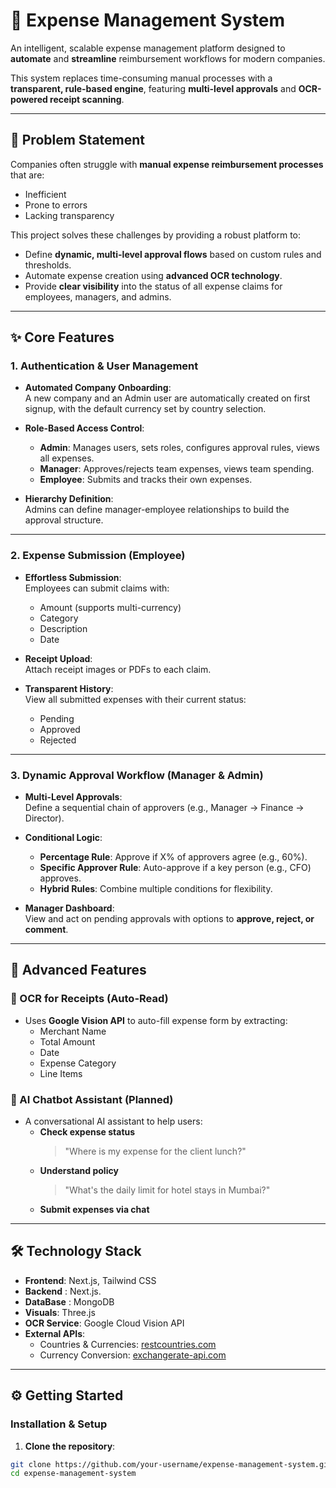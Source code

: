 # 💼 Expense Management System

An intelligent, scalable expense management platform designed to **automate** and **streamline** reimbursement workflows for modern companies.

This system replaces time-consuming manual processes with a **transparent, rule-based engine**, featuring **multi-level approvals** and **OCR-powered receipt scanning**.

---

## 🎯 Problem Statement

Companies often struggle with **manual expense reimbursement processes** that are:
- Inefficient
- Prone to errors
- Lacking transparency

This project solves these challenges by providing a robust platform to:
- Define **dynamic, multi-level approval flows** based on custom rules and thresholds.
- Automate expense creation using **advanced OCR technology**.
- Provide **clear visibility** into the status of all expense claims for employees, managers, and admins.

---

## ✨ Core Features

### 1. Authentication & User Management

- **Automated Company Onboarding**:  
  A new company and an Admin user are automatically created on first signup, with the default currency set by country selection.

- **Role-Based Access Control**:  
  - **Admin**: Manages users, sets roles, configures approval rules, views all expenses.  
  - **Manager**: Approves/rejects team expenses, views team spending.  
  - **Employee**: Submits and tracks their own expenses.

- **Hierarchy Definition**:  
  Admins can define manager-employee relationships to build the approval structure.

---

### 2. Expense Submission (Employee)

- **Effortless Submission**:  
  Employees can submit claims with:
  - Amount (supports multi-currency)
  - Category
  - Description
  - Date

- **Receipt Upload**:  
  Attach receipt images or PDFs to each claim.

- **Transparent History**:  
  View all submitted expenses with their current status:
  - Pending
  - Approved
  - Rejected

---

### 3. Dynamic Approval Workflow (Manager & Admin)

- **Multi-Level Approvals**:  
  Define a sequential chain of approvers (e.g., Manager → Finance → Director).

- **Conditional Logic**:
  - **Percentage Rule**: Approve if X% of approvers agree (e.g., 60%).
  - **Specific Approver Rule**: Auto-approve if a key person (e.g., CFO) approves.
  - **Hybrid Rules**: Combine multiple conditions for flexibility.

- **Manager Dashboard**:  
  View and act on pending approvals with options to **approve, reject, or comment**.

---

## 🚀 Advanced Features

### 🤖 OCR for Receipts (Auto-Read)

- Uses **Google Vision API** to auto-fill expense form by extracting:
  - Merchant Name
  - Total Amount
  - Date
  - Expense Category
  - Line Items

### 💬 AI Chatbot Assistant (Planned)

- A conversational AI assistant to help users:
  - **Check expense status**  
    > "Where is my expense for the client lunch?"
  - **Understand policy**  
    > "What's the daily limit for hotel stays in Mumbai?"
  - **Submit expenses via chat**

---

## 🛠️ Technology Stack

- **Frontend**: Next.js, Tailwind CSS  
- **Backend** : Next.js.
- **DataBase** : MongoDB
- **Visuals**: Three.js  
- **OCR Service**: Google Cloud Vision API  
- **External APIs**:
  - Countries & Currencies: [restcountries.com](https://restcountries.com)
  - Currency Conversion: [exchangerate-api.com](https://www.exchangerate-api.com)

---

## ⚙️ Getting Started


### Installation & Setup

1. **Clone the repository**:

```bash
git clone https://github.com/your-username/expense-management-system.git
cd expense-management-system
